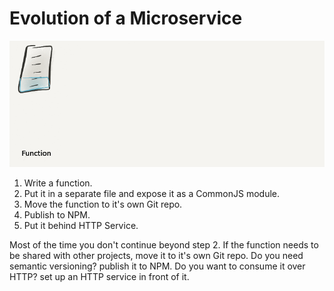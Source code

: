 # Evolution of a Microservice

![evolution](images/evolution.gif)

1. Write a function.
1. Put it in a separate file and expose it as a CommonJS module.
1. Move the function to it's own Git repo.
1. Publish to NPM.
1. Put it behind HTTP Service.

Most of the time you don't continue beyond step 2. If the function needs to be shared with other projects, move it to it's own Git repo. Do you need semantic versioning? publish it to NPM. Do you want to consume it over HTTP? set up an HTTP service in front of it.
